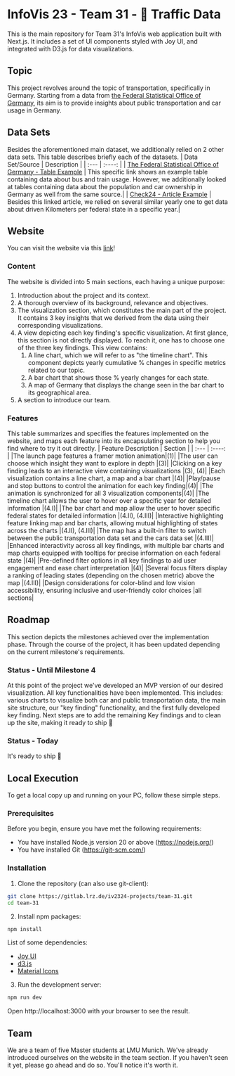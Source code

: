 # InfoVis 23 - Team 31 - 🚗 Traffic Data

This is the main repository for Team 31's InfoVis web application built with Next.js. It includes a set of UI components styled with Joy UI, and integrated with D3.js for data visualizations.

## Topic
This project revolves around the topic of transportation, specifically in Germany.  Starting from a data from [the Federal Statistical Office of Germany](https://www.destatis.de/EN/Home/_node.html), its aim is to provide insights about public transportation and car usage in Germany.

## Data Sets
Besides the aforementioned main dataset, we additionally relied on 2 other data sets.
This table describes briefly each of the datasets.
| Data Set/Source      | Description |
| :---        |    :----:   |
| [The Federal Statistical Office of Germany - Table Example](https://www-genesis.destatis.de/genesis//online?operation=table&code=46181-0015&bypass=true&levelindex=0&levelid=1697718366080#abreadcrumb) | This specific link shows an example table containing data about bus and train usage. However, we additionally looked at tables containing data about the population and car ownership in Germany as well from the same source.|
| [Check24 - Article Example](https://www.check24.de/unternehmen/presse/pressemitteilungen/mecklenburg-vorpommern-legen-die-meisten-kilometer-mit-dem-auto-zurueck-1126/) | Besides this linked article, we relied on several similar yearly one to get data about driven Kilometers per federal state in a specific year.|


## Website
You can visit the website via this [link](https://team-31-iv2324-projects-9267fe386ec9af87e7d6c214ab1ee355db087ee.pages.gitlab.lrz.de)! 

### Content
The website is divided into 5 main sections, each having a unique purpose:
1. Introduction about the project and its context.
2. A thorough overview of its background, relevance and objectives.
3. The visualization section, which constitutes the main part of the project. It contains 3 key insights that we derived from the data using their corresponding visualizations.
4. A view depicting each key finding's specific visualization. At first glance, this section is not directly displayed. To reach it, one has to choose one of the three key findings. This view contains:
    1. A line chart, which we will refer to as "the timeline chart". This component depicts yearly cumulative % changes in specific metrics related to our topic.
    2. A bar chart that shows those % yearly changes for each state.
    3. A map of Germany that displays the change seen in the bar chart to its geographical area.
5. A section to introduce our team.

### Features
This table summarizes and specifies the features implemented on the website, and maps each feature into its encapsulating section to help you find where to try it out directly.
| Feature Description | Section |
| :---        |    :----:   |
|The launch page features a framer motion animation|(1)|
|The user can choose which insight they want to explore in depth |(3)|
|Clicking on a key finding leads to an interactive view containing visualizations |(3), (4)|
|Each visualization contains a line chart, a map and a bar chart |(4)|
|Play/pause and stop buttons to control the animation for each key finding|(4)|
|The animation is synchronized for all 3 visualization components|(4)|
|The timeline chart allows the user to hover over a specific year for detailed information |(4.I)|
|The bar chart and map allow the user to hover specific federal states for detailed information |(4.II), (4.III)|
|Interactive highlighting feature linking map and bar charts, allowing mutual highlighting of states across the charts |(4.II), (4.III)|
|The map has a built-in filter to switch between the public transportation data set and the cars data set |(4.III)|
|Enhanced interactivity across all key findings, with multiple bar charts and map charts equipped with tooltips for precise information on each federal state |(4)|
|Pre-defined filter options in all key findings to aid user engagement and ease chart interpretation |(4)|
|Several focus filters display a ranking of leading states (depending on the chosen metric) above the map |(4.III)|
|Design considerations for color-blind and low vision accessibility, ensuring inclusive and user-friendly color choices |all sections|


## Roadmap
This section depicts the milestones achieved over the implementation phase. Through the course of the project, it has been updated depending on the current milestone's requirements.

### Status - Until Milestone 4
At this point of the project we've developed an MVP version of our desired visualization. All key functionalities have been implemented. This includes: various charts to visualize both car and public transportation data, the main site structure, our "key finding" functionality, and the first fully developed key finding.
Next steps are to add the remaining Key findings and to clean up the site, making it ready to ship 🚀

### Status - Today
It's ready to ship 🚀

## Local Execution
To get a local copy up and running on your PC, follow these simple steps.

### Prerequisites
Before you begin, ensure you have met the following requirements:

- You have installed Node.js version 20 or above (https://nodejs.org/)
- You have installed Git (https://git-scm.com/)

### Installation

1. Clone the repository (can also use git-client):
```bash
git clone https://gitlab.lrz.de/iv2324-projects/team-31.git
cd team-31
```
2. Install npm packages:
```bash
npm install 
```
List of some dependencies:
- [Joy UI](https://mui.com/joy-ui/getting-started/installation/)
- [d3.js](https://d3js.org/getting-started)
- [Material Icons](https://mui.com/material-ui/material-icons/)
3. Run the development server:
```bash
npm run dev
```
Open http://localhost:3000 with your browser to see the result.


## Team
We are a team of five Master students at LMU Munich. We've already introduced ourselves on the website in the team section. If you haven't seen it yet, please go ahead and do so. You'll notice it's worth it.
